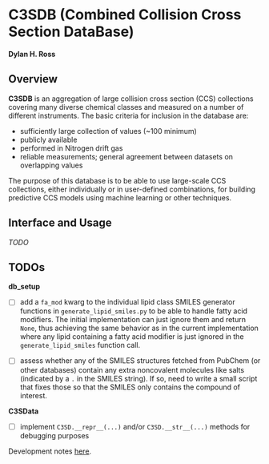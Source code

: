 # C3SDB (Combined Collision Cross Section DataBase)
__Dylan H. Ross__
 

## Overview
__C3SDB__ is an aggregation of large collision cross section (CCS) collections covering many diverse chemical classes and measured on a number of different instruments. The basic criteria for inclusion in the database are:
* sufficiently large collection of values (~100 minimum)
* publicly available
* performed in Nitrogen drift gas
* reliable measurements; general agreement between datasets on overlapping values


The purpose of this database is to be able to use large-scale CCS collections, either individually or in user-defined combinations, for building predictive CCS models using machine learning or other techniques. 


## Interface and Usage
_TODO_

## TODOs

__db_setup__
- [ ] add a `fa_mod` kwarg to the individual lipid class SMILES generator functions in `generate_lipid_smiles.py` to be able to handle fatty acid modifiers. The initial implementation can just ignore them and return `None`, thus achieving the same behavior as in the current implementation where any lipid containing a fatty acid modifier is just ignored in the `generate_lipid_smiles` function call.
- [ ] assess whether any of the SMILES structures fetched from PubChem (or other databases) contain any extra noncovalent molecules like salts (indicated by a `.` in the SMILES string). If so, need to write a small script that fixes those so that the SMILES only contains the compound of interest. 


__C3SData__
- [ ] implement `C3SD.__repr__(...)` and/or `C3SD.__str__(...)` methods for debugging purposes

Development notes [here](dev_notes.md).

